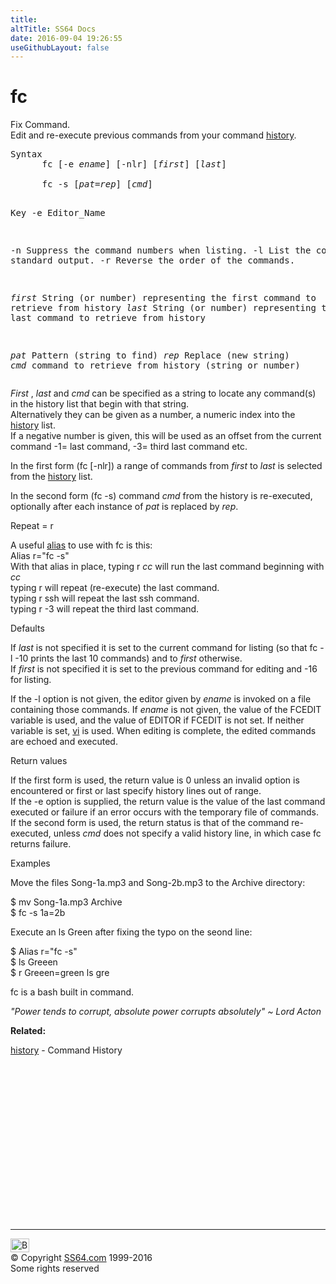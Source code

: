 ```yaml
---
title:
altTitle: SS64 Docs
date: 2016-09-04 19:26:55
useGithubLayout: false
---
```

<!-- #BeginLibraryItem "/Library/head_osx.lbi" --><!-- #EndLibraryItem --><h1>fc</h1> 
<p>Fix Command.  <br>
Edit  and re-execute previous commands from your command <a href="history.html">history</a>.</p>
<pre>Syntax
      fc [-e <i>ename</i>] [-nlr] [<i>first</i>] [<i>last</i>]
<br>      fc -s [<i>pat</i>=<i>rep</i>] [<i>cmd</i>]

Key
   -e   Editor_Name

   -n   Suppress the command numbers when listing.
   -l   List the commands to standard output.
   -r   Reverse the order of the commands.

  <i>first</i> String (or number) representing the first command to retrieve from history
  <i>last</i>  String (or number) representing the last command to retrieve from history

   <i>pat</i>  Pattern (string to find)
   <i>rep</i>  Replace (new string)
   <i>cmd</i>  command to retrieve from history (string or number)
</pre>
<p><i>First</i> , <i>last</i> and <i>cmd</i> can be specified as a string to locate any command(s) in the history list that begin with that string.<br>
Alternatively they can be given as  a number,  a numeric index into the <a href="history.html">history</a> list.<br>
If  a negative number is given, this will be used as an offset from the current command -1= last command, -3= third last command etc.</p>
<p>In the first form (<span class="code">fc  [-nlr]</span>) a range of commands from <i>first</i> to <i>last</i> is selected from the <a href="history.html">history</a> list.</p>
<p>In the second form (<span class="code">fc -s</span>) command <i>cmd </i>from the history is re-executed, optionally after each instance of <i>pat</i> is replaced by <i>rep</i>. </p>
<p>Repeat = r </p>
<p>A
useful <a href="alias.html">alias</a> to use with fc is this:<br> 
<span class="code">Alias r="fc -s"</span><br>
 With that alias in place, typing <span class="code">r <i>cc</i></span> will run the last command
beginning with <span class="code"><i>cc</i></span> <br>
typing <span class="code">r</span> will repeat (re-execute) the last command.<br>
typing <span class="code">r ssh</span> will repeat  the last ssh command.<br>
typing <span class="code">r -3 </span> will repeat the third last command.</p>
<p>Defaults</p>
<p>If <i>last</i> is not specified it is set to the current command for listing (so that <span class="code">fc -l -10</span> prints the last 10 commands) and to <i>first</i> otherwise. <br>
If <i>first</i> is not specified it is set to the previous command for editing and -16 for listing.</p>
<p> If the -l option is not given, the editor given by <i>ename</i> is invoked on a file containing those commands. If <i>ename</i> is not given, the value of the FCEDIT variable is used, and the value of EDITOR if FCEDIT is not set. If neither variable is set, <a href="vi.html">vi</a> is used. When editing is complete, the edited commands are echoed and executed.</p>
<p>Return values</p>
<p>If the first form is used, the return value is <span class="code">0</span> unless an invalid option is encountered or first or last specify history lines out of range. <br>
If the -e option is supplied, the return value is the value of the last command executed or failure if an error occurs with the temporary file of commands. <br>
If the second form is used, the return status is that of the command
re-executed, unless <i>cmd</i> does not specify a valid history line, in which case fc returns  failure.</p>
<p> Examples</p>
<p>Move the files <span class="code">Song-1a.mp3</span> and <span class="code">Song-2b.mp3</span> to the Archive directory:</p>
<p class="code"> $ mv Song-1a.mp3 Archive<br>
$ fc -s 1a=2b</p>
<p>Execute an <span class="code">ls Green</span> after fixing the typo on the seond line:</p>
<p class="code">$ Alias r="fc -s"<br>
$ 
ls Greeen <br>
$ r Greeen=green ls gre </p>
<p>fc is a bash built in command.</p>
<p class="quote"><i>"Power tends to corrupt, absolute power corrupts absolutely" ~ Lord 
  Acton</i></p>
<p><b>Related:</b></p>
<p>  
<a href="history.html">history</a> - Command History</p><!-- #BeginLibraryItem "/Library/foot_osx.lbi" --><p>
<!-- OSX300 -->
<ins class="adsbygoogle" style="display:inline-block;width:300px;height:250px" data-ad-client="ca-pub-6140977852749469" data-ad-slot="1823340303"></ins>
<script>
(adsbygoogle = window.adsbygoogle || []).push({});
</script></p>
<hr>
<div id="bl" class="footer"><a href="fc.html#"><img src="../images/top.png" width="30" height="22" alt="Back to the Top"></a></div>
<div id="br" class="footer, tagline">© Copyright <a href="../index.html">SS64.com</a> 1999-2016<br>
Some rights reserved</div><!-- #EndLibraryItem -->
